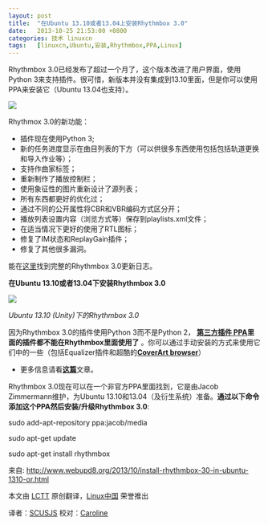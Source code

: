 ```yaml
---
layout: post
title:	"在Ubuntu 13.10或者13.04上安装Rhythmbox 3.0"
date:	2013-10-25 21:53:00 +0800 
categories:	技术 linuxcn 
tags:	[linuxcn,Ubuntu,安装,Rhythmbox,PPA,Linux]
---
```



Rhythmbox 3.0已经发布了超过一个月了，这个版本改进了用户界面，使用Python 3来支持插件。很可惜，新版本并没有集成到13.10里面，但是你可以使用PPA来安装它（Ubuntu 13.04也支持）。


 ![](/Asserts/Images//attachment/album/201310/24/095238et45jv47o9yttud9.png)


Rhythmox 3.0的新功能：


* 插件现在使用Python 3;
* 新的任务进度显示在曲目列表的下方（可以供很多东西使用包括包括轨道更换和导入作业等）；
* 支持作曲家标签；
* 重新制作了播放控制栏；
* 使用象征性的图片重新设计了源列表；
* 所有东西都更好的优化过；
* 通过不同的公开属性将CBR和VBR编码方式区分开；
* 播放列表设置内容（浏览方式等）保存到playlists.xml文件；
* 在适当情况下更好的使用了RTL图标；
* 修复了IM状态和ReplayGain插件；
* 修复了其他很多漏洞。


能在[这里](http://ftp.acc.umu.se/pub/GNOME/sources/rhythmbox/3.0/rhythmbox-3.0.news)找到完整的Rhythmbox 3.0更新日志。


**在Ubuntu 13.10或者13.04下安装Rhythmbox 3.0**


![](/Asserts/Images//attachment/album/201310/24/0952410q5qns5n0m7sbyub.png) 


*Ubuntu 13.10 (Unity)下的Rhythmbox 3.0*


因为Rhythmbox 3.0的插件使用Python 3而不是Python 2， [**第三方插件 PPA**](http://www.webupd8.org/2012/08/rhythmbox-third-party-plugins-ubuntu-ppa.html)**里面的插件都不能在Rhythmbox里面使用了** 。你可以通过手动安装的方式来使用它们中的一些（包括Equalizer插件和超酷的[**CoverArt browser**](http://www.webupd8.org/2013/08/rhythmbox-coverart-browser-plugin-gets.html)）


* 更多信息请看[**这篇**](http://xpressubuntu.wordpress.com/2013/10/06/how-to-install-rhythmbox-3-0-in-saucy/)文章。


Rhythmbox 3.0现在可以在一个非官方PPA里面找到，它是由Jacob Zimmermann维护，为Ubuntu 13.10和13.04（及衍生系统）准备。**通过以下命令添加这个PPA然后安装/升级Rhythmbox 3.0**:


sudo add-apt-repository ppa:jacob/media


sudo apt-get update


sudo apt-get install rhythmbox


 


来自: <http://www.webupd8.org/2013/10/install-rhythmbox-30-in-ubuntu-1310-or.html>


本文由 [LCTT](https://github.com/LCTT/TranslateProject) 原创翻译，[Linux中国](http://linux.cn/) 荣誉推出


译者：[SCUSJS](https://github.com/scusjs) 校对：[Caroline](https://github.com/carolinewuyan)
